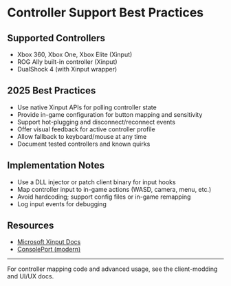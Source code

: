 # Controller Support Best Practices

## Supported Controllers
- Xbox 360, Xbox One, Xbox Elite (Xinput)
- ROG Ally built-in controller (Xinput)
- DualShock 4 (with Xinput wrapper)

## 2025 Best Practices
- Use native Xinput APIs for polling controller state
- Provide in-game configuration for button mapping and sensitivity
- Support hot-plugging and disconnect/reconnect events
- Offer visual feedback for active controller profile
- Allow fallback to keyboard/mouse at any time
- Document tested controllers and known quirks

## Implementation Notes
- Use a DLL injector or patch client binary for input hooks
- Map controller input to in-game actions (WASD, camera, menu, etc.)
- Avoid hardcoding; support config files or in-game remapping
- Log input events for debugging

## Resources
- [Microsoft Xinput Docs](https://learn.microsoft.com/en-us/windows/win32/xinput/getting-started-with-xinput)
- [ConsolePort (modern)](https://github.com/seblindfors/ConsolePort)

---

For controller mapping code and advanced usage, see the client-modding and UI/UX docs.
